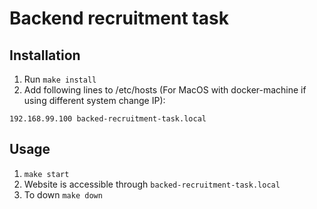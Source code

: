 # Backend recruitment task

## Installation

1. Run `make install`
2. Add following lines to /etc/hosts (For MacOS with docker-machine if using different system change IP):

```
192.168.99.100 backed-recruitment-task.local
```


## Usage

1. `make start`
2. Website is accessible through `backed-recruitment-task.local`
4. To down `make down`